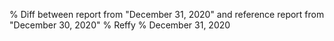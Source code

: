 % Diff between report from "December 31, 2020" and reference report from "December 30, 2020"
% Reffy
% December 31, 2020

